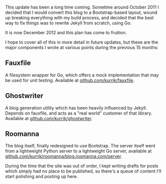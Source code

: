 This update has been a long time coming.  Sometime around October 2011 I
decided that I would convert this blog to a Bootstrap-based layout, wound
up breaking everything with my build process, and decided that the best way
to fix things was to rewrite Jekyll from scratch, using Go.

It is now December 2012 and this plan has come to fruition.

<!--BREAK-->

I hope to cover all of this in more detail in future updates, but these are
the major components I wrote at various points during the previous 15 months:

## Fauxfile
A filesystem wrapper for Go, which offers a mock implementation that may
be used for unit testing.  Available at
[github.com/kurrik/fauxfile](https://github.com/kurrik/fauxfile).

## Ghostwriter
A blog generation utility which has been heavily influenced by Jekyll.
Depends on fauxfile, and acts as a "real world" customer of that library.
Available at
[github.com/kurrik/ghostwriter](https://github.com/kurrik/ghostwriter).

## Roomanna
The blog itself, finally redesigned to use Bootstrap.  The server itself
went from a lightweight Python server to a lightweight Go server,
available at
[github.com/kurrik/roomanna/blog.roomanna.com/server](https://github.com/kurrik/roomanna/tree/master/blog.roomanna.com/server).

During the time that the site was out of order, I kept writing drafts for
posts which simply had no place to be published, so there's a queue of
content I'll start polishing and posting up here.
